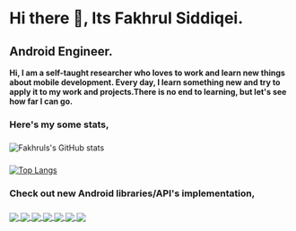 <p align="center">
  <h1> Hi there 👋, Its Fakhrul Siddiqei.</h1>
  <h2> Android Engineer.</h2>
</p>

**Hi, I am a self-taught researcher who loves to work and learn new things about mobile development. Every day, I learn something new and try to apply it to my work and projects.There is no end to learning, but let's see how far I can go.** 

### Here's my some stats,
### 
![Fakhruls's GitHub stats](https://github-readme-stats.vercel.app/api?username=fakhrulasa&show_icons=true&theme=cobalt)
### 
[![Top Langs](https://github-readme-stats.vercel.app/api/top-langs/?username=fakhrulasa&exclude_repo=shikhi,okkhor-Bangla-ANSI-converter,My-Portfolio-Website,WAi,TOOLkit,COROMAP,BEUMAN-PRANOBANDHU,AutomaticMobileAuth,anagram,wd2DiceGame,CalculatorWD2,Workshopday1,RecycleviewTrainingClass391&layout=compact&theme=radical)](https://github.com/fakhrulasa/github-readme-stats)
### 
### 
### Check out new Android libraries/API's implementation,
### 
### 
<a href="https://github.com/FakhrulASA/RealmDB-Imp">
  <img align="center" src="https://github-readme-stats.vercel.app/api/pin/?username=fakhrulasa&repo=RealmDB-Imp"/>
</a>
<a href="https://github.com/FakhrulASA/Hilt-Imp">
  <img align="center" src="https://github-readme-stats.vercel.app/api/pin/?username=fakhrulasa&repo=Hilt-Imp" />
</a>
<a href="https://github.com/FakhrulASA/Jetpack-Navigation-Component">
  <img align="center" src="https://github-readme-stats.vercel.app/api/pin/?username=fakhrulasa&repo=Jetpack-Navigation-Component" />
</a>
<a href="https://github.com/FakhrulASA/ROOMDB_Demo">
  <img align="center" src="https://github-readme-stats.vercel.app/api/pin/?username=fakhrulasa&repo=ROOMDB_Demo" />
</a>
<a href="https://github.com/FakhrulASA/Coroutines_MVVM_Retrofit">
  <img align="center" src="https://github-readme-stats.vercel.app/api/pin/?username=fakhrulasa&repo=Coroutines_MVVM_Retrofit" />
</a>
<a href="https://github.com/FakhrulASA/Work-Workmanager-Imp">
  <img align="center" src="https://github-readme-stats.vercel.app/api/pin/?username=fakhrulasa&repo=Work-Workmanager-Imp" />
</a>
<a href="https://github.com/FakhrulASA/Message-Retriever-With-ViewBinding">
  <img align="center" src="https://github-readme-stats.vercel.app/api/pin/?username=fakhrulasa&repo=Message-Retriever-DataViewbinding" />
</a>






